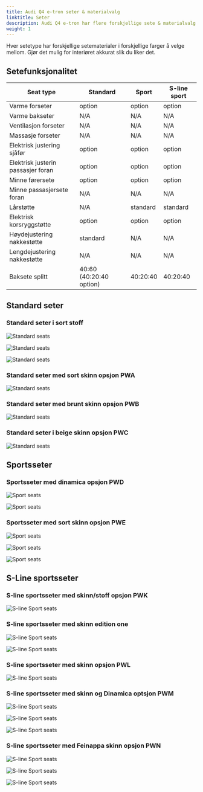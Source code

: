```yaml
---
title: Audi Q4 e-tron seter & materialvalg
linktitle: Seter
description: Audi Q4 e-tron har flere forskjellige sete & materialvalg opsjoner å velge mellom
weight: 1
---
```


Hver setetype har forskjellige setematerialer i forskjellige farger å velge mellom. Gjør det mulig for interiøret akkurat slik du liker det.

## Setefunksjonalitet

| **Seat type** | **Standard** | **Sport** | **S-line sport**|
|-------|-------|-------|-------|
|Varme forseter| option | option | option |
|Varme bakseter| N/A | N/A | N/A |
|Ventilasjon forseter| N/A | N/A | N/A |
|Massasje forseter| N/A | N/A | N/A |
|Elektrisk justering sjåfør | option | option | option |
|Elektrisk justerin passasjer foran | option | option | option |
|Minne førersete | option | option | option |
|Minne passasjersete foran | N/A | N/A | N/A |
|Lårstøtte |N/A | standard |standard |
|Elektrisk korsryggstøtte |option | option |option |
|Høydejustering nakkestøtte| standard | N/A |N/A |
|Lengdejustering nakkestøtte| N/A | N/A | N/A |
|Baksete splitt | 40:60 (40:20:40 option) | 40:20:40 | 40:20:40 |

## Standard seter

### Standard seter i sort stoff

![Standard seats](seats_standard_fabric_1.jpg "Standard seter i sort stoff (AI)")

![Standard seats](seats_standard_fabric_2.jpg "Standard seter i sort stoff (AI)")

![Standard seats](seats_standard_fabric_3.jpg "Standard seter i sort stoff (AI)")

### Standard seter med sort skinn opsjon PWA

![Standard seats](seats_standard_2.jpg "Standard seter med mono.pur 550 sort skinn (A0) fra interiørdesignpakke 1")

### Standard seter med brunt skinn opsjon PWB

![Standard seats](seats_standard_4.jpg "Standard seter med mono.pur 550 maduro brunt skinn (FX) fra interiørdesignpakke 2")

### Standard seter i beige skinn opsjon PWC

![Standard seats](seats_standard_3.jpg "Standard seter med mono.pur 550 pergament beige skinnr (BH) fra interiørdesignpakke 3")

## Sportsseter

### Sportsseter med dinamica opsjon PWD

![Sport seats](seats_sport_1.jpg "Sportsseter med sort Dynamik stoff (AI) from interiørdesignpakke 4")

![Sport seats](seats_sport1b.jpg "Sportsseter med sort Dynamik stoff (AI) from interiørdesignpakke 4")

### Sportsseter med sort skinn opsjon PWE

![Sport seats](seats_sport_2.jpg "Sportsseter med mono.pur 550 sort skinn (A0) fra interiørdesignpakke 5")

![Sport seats](seats_sport_4.jpg "Sportsseter med mono.pur 550 sort skinn (A0) fra interiørdesignpakke 5")

![Sport seats](seats_sport_3.jpg "Sportsseter med mono.pur 550 sort skinn (A0) fra interiørdesignpakke 5")

## S-Line sportsseter

### S-line sportsseter med skinn/stoff opsjon PWK

![S-line Sport seats](seats_sline_1.jpg "S-line sportsseter med mono.pur 550 skinn og stoff i sort (AI)")

### S-line sportsseter med skinn edition one

![S-line Sport seats](seats_sline_5.jpg "S-line Sport seats with mono.pur 550 leather and facbric in grey (FS) on edition one")

![S-line Sport seats](seats_sline_6.jpg "S-line Sport seats with mono.pur 550 leather and facbric in grey (FS) on edition one")

### S-line sportsseter med skinn opsjon  PWL

![S-line Sport seats](seats_sline_2.jpg "S-line sportsseter med mono.pur 550 skinn i sort (EJ)")

### S-line sportsseter med skinn og Dinamica optsjon PWM

![S-line Sport seats](seats_pwm_1.jpg "S-line sportsseter med mono.pur 550 skinn og Dinamica stoff i sort (AI)")

![S-line Sport seats](seats_pwm_2.jpg "S-line sportsseter med mono.pur 550 skinn og Dinamica stoff i sort (AI)")

![S-line Sport seats](seats_sline_3.jpg "S-line sportsseter med mono.pur 550 skinn og Dinamica stoff i sort (AI)")

### S-line sportsseter med Feinappa skinn opsjon PWN

![S-line Sport seats](seats_sline_4.jpg "S-line sportsseter med Feinappa skinn i sort (A0)")

![S-line Sport seats](seats_sline_8.jpg "S-line sportsseter med Feinappa skinn i sort (A0)")

![S-line Sport seats](seats_sline_9.jpg "S-line sportsseter med Feinappa skinn i sort (A0)")